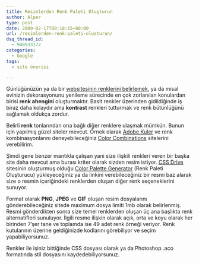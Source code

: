 ```yaml
---
title: Resimlerden Renk Paleti Oluşturun
author: Alper
type: post
date: 2009-02-17T09:18:15+00:00
url: /resimlerden-renk-paleti-olusturun/
dsq_thread_id:
  - 948933172
categories:
  - Google
tags:
  - site önerisi

---
```

Günlüğünüzün ya da bir [websitesinin renklerini belirlemek][1], ya da misal evinizin dekorasyonunu yenileme sürecinde en çok zorlanılan konulardan birisi **renk ahengini** oluşturmaktır. Basit renkler üzerinden gidildiğinde iş biraz daha kolaydır ama **kontrast** renkleri tutturmak ve renk bütünlüğünü sağlamak oldukça zordur. 

Belirli **renk** tonlarından ona bağlı diğer renklere ulaşmak mümkün. Bunun için yapılmış güzel siteler mevcut. Örnek olarak [Adobe Kuler][2] ve renk kombinasyonlarını deneyebileceğiniz [Color Combinations][3] sitelerini verebilirim. <!--more-->

Şimdi gene benzer mantıkla çalışan yani size ilişkili renkleri veren bir başka site daha mevcut ama burası kriter olarak sizden resim istiyor. [CSS Drive][4] sitesinin oluşturmuş olduğu [Color Palette Generator][5] (Renk Paleti Oluşturucu) yükleyeceğiniz ya da linkini verebileceğiniz bir resmi baz alarak size o resmin içeriğindeki renklerden oluşan diğer renk seçeneklerini sunuyor. 

Format olarak **PNG**, **JPEG** ve **GIF** oluşan resim dosyalarını gönderebileceğiniz sitede maximum dosya limiti 1mb olarak belirlenmiş. Resmi gönderdikten sonra size temel renklerden oluşan üç ana başlıkta renk alternatifleri sunuluyor. İlgili resme ilişkin olarak açık, orta ve koyu olarak her birinden 7&#8217;şer tane ve toplamda ise 49 adet renk örneği veriyor. Renk kutularının üzerine geldiğinizde kodlarını görebiliyor ve seçim yapabiliyorsunuz. 

Renkler ile işiniz bittiğinde CSS dosyası olarak ya da Photoshop .aco formatında stil dosyasını kaydedebiliyorsunuz.

 [1]: https://www.murekkep.org/websitelerinin-renklerine-ulasin-270
 [2]: http://kuler.adobe.com/
 [3]: http://www.colorcombos.com/
 [4]: http://www.cssdrive.com/
 [5]: http://www.cssdrive.com/imagepalette/